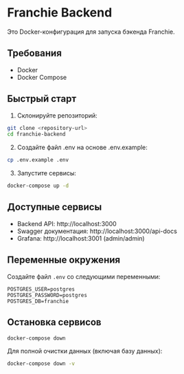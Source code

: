 # Franchie Backend

Это Docker-конфигурация для запуска бэкенда Franchie.

## Требования

- Docker
- Docker Compose

## Быстрый старт

1. Склонируйте репозиторий:
```bash
git clone <repository-url>
cd franchie-backend
```

2. Создайте файл .env на основе .env.example:
```bash
cp .env.example .env
```

3. Запустите сервисы:
```bash
docker-compose up -d
```

## Доступные сервисы

- Backend API: http://localhost:3000
- Swagger документация: http://localhost:3000/api-docs
- Grafana: http://localhost:3001 (admin/admin)

## Переменные окружения

Создайте файл `.env` со следующими переменными:

```env
POSTGRES_USER=postgres
POSTGRES_PASSWORD=postgres
POSTGRES_DB=franchie
```

## Остановка сервисов

```bash
docker-compose down
```

Для полной очистки данных (включая базу данных):
```bash
docker-compose down -v
``` 